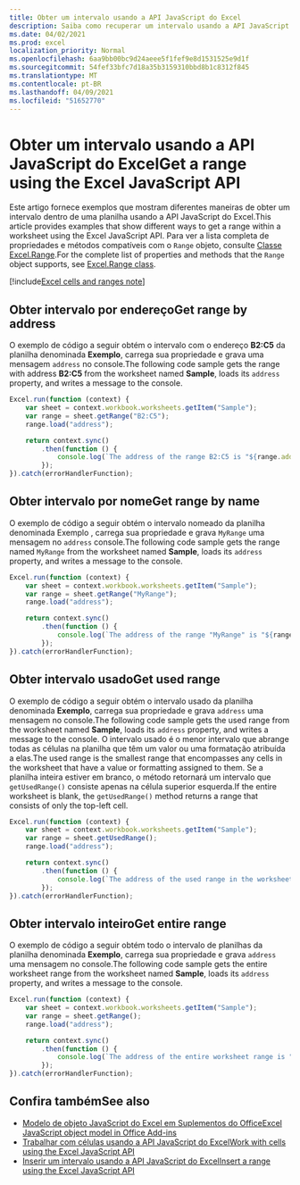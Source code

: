 ```yaml
---
title: Obter um intervalo usando a API JavaScript do Excel
description: Saiba como recuperar um intervalo usando a API JavaScript do Excel.
ms.date: 04/02/2021
ms.prod: excel
localization_priority: Normal
ms.openlocfilehash: 6aa9bb00bc9d24aeee5f1fef9e8d1531525e9d1f
ms.sourcegitcommit: 54fef33bfc7d18a35b3159310bbd8b1c8312f845
ms.translationtype: MT
ms.contentlocale: pt-BR
ms.lasthandoff: 04/09/2021
ms.locfileid: "51652770"
---
```

# <a name="get-a-range-using-the-excel-javascript-api"></a><span data-ttu-id="e2dd9-103">Obter um intervalo usando a API JavaScript do Excel</span><span class="sxs-lookup"><span data-stu-id="e2dd9-103">Get a range using the Excel JavaScript API</span></span>

<span data-ttu-id="e2dd9-104">Este artigo fornece exemplos que mostram diferentes maneiras de obter um intervalo dentro de uma planilha usando a API JavaScript do Excel.</span><span class="sxs-lookup"><span data-stu-id="e2dd9-104">This article provides examples that show different ways to get a range within a worksheet using the Excel JavaScript API.</span></span> <span data-ttu-id="e2dd9-105">Para ver a lista completa de propriedades e métodos compatíveis com o `Range` objeto, consulte [Classe Excel.Range](/javascript/api/excel/excel.range).</span><span class="sxs-lookup"><span data-stu-id="e2dd9-105">For the complete list of properties and methods that the `Range` object supports, see [Excel.Range class](/javascript/api/excel/excel.range).</span></span>

[!include[Excel cells and ranges note](../includes/note-excel-cells-and-ranges.md)]

## <a name="get-range-by-address"></a><span data-ttu-id="e2dd9-106">Obter intervalo por endereço</span><span class="sxs-lookup"><span data-stu-id="e2dd9-106">Get range by address</span></span>

<span data-ttu-id="e2dd9-107">O exemplo de código a seguir obtém o intervalo com o endereço **B2:C5** da planilha denominada **Exemplo**, carrega sua propriedade e grava uma mensagem `address` no console.</span><span class="sxs-lookup"><span data-stu-id="e2dd9-107">The following code sample gets the range with address **B2:C5** from the worksheet named **Sample**, loads its `address` property, and writes a message to the console.</span></span>

```js
Excel.run(function (context) {
    var sheet = context.workbook.worksheets.getItem("Sample");
    var range = sheet.getRange("B2:C5");
    range.load("address");

    return context.sync()
        .then(function () {
            console.log(`The address of the range B2:C5 is "${range.address}"`);
        });
}).catch(errorHandlerFunction);
```

## <a name="get-range-by-name"></a><span data-ttu-id="e2dd9-108">Obter intervalo por nome</span><span class="sxs-lookup"><span data-stu-id="e2dd9-108">Get range by name</span></span>

<span data-ttu-id="e2dd9-109">O exemplo de código a seguir obtém o intervalo nomeado da planilha denominada Exemplo , carrega sua propriedade e grava `MyRange` uma mensagem no  `address` console.</span><span class="sxs-lookup"><span data-stu-id="e2dd9-109">The following code sample gets the range named `MyRange` from the worksheet named **Sample**, loads its `address` property, and writes a message to the console.</span></span>

```js
Excel.run(function (context) {
    var sheet = context.workbook.worksheets.getItem("Sample");
    var range = sheet.getRange("MyRange");
    range.load("address");

    return context.sync()
        .then(function () {
            console.log(`The address of the range "MyRange" is "${range.address}"`);
        });
}).catch(errorHandlerFunction);
```

## <a name="get-used-range"></a><span data-ttu-id="e2dd9-110">Obter intervalo usado</span><span class="sxs-lookup"><span data-stu-id="e2dd9-110">Get used range</span></span>

<span data-ttu-id="e2dd9-111">O exemplo de código a seguir obtém o intervalo usado da planilha denominada **Exemplo**, carrega sua propriedade e grava `address` uma mensagem no console.</span><span class="sxs-lookup"><span data-stu-id="e2dd9-111">The following code sample gets the used range from the worksheet named **Sample**, loads its `address` property, and writes a message to the console.</span></span> <span data-ttu-id="e2dd9-112">O intervalo usado é o menor intervalo que abrange todas as células na planilha que têm um valor ou uma formatação atribuída a elas.</span><span class="sxs-lookup"><span data-stu-id="e2dd9-112">The used range is the smallest range that encompasses any cells in the worksheet that have a value or formatting assigned to them.</span></span> <span data-ttu-id="e2dd9-113">Se a planilha inteira estiver em branco, o método retornará um intervalo que `getUsedRange()` consiste apenas na célula superior esquerda.</span><span class="sxs-lookup"><span data-stu-id="e2dd9-113">If the entire worksheet is blank, the `getUsedRange()` method returns a range that consists of only the top-left cell.</span></span>

```js
Excel.run(function (context) {
    var sheet = context.workbook.worksheets.getItem("Sample");
    var range = sheet.getUsedRange();
    range.load("address");

    return context.sync()
        .then(function () {
            console.log(`The address of the used range in the worksheet is "${range.address}"`);
        });
}).catch(errorHandlerFunction);
```

## <a name="get-entire-range"></a><span data-ttu-id="e2dd9-114">Obter intervalo inteiro</span><span class="sxs-lookup"><span data-stu-id="e2dd9-114">Get entire range</span></span>

<span data-ttu-id="e2dd9-115">O exemplo de código a seguir obtém todo o intervalo de planilhas da planilha denominada **Exemplo**, carrega sua propriedade e grava `address` uma mensagem no console.</span><span class="sxs-lookup"><span data-stu-id="e2dd9-115">The following code sample gets the entire worksheet range from the worksheet named **Sample**, loads its `address` property, and writes a message to the console.</span></span>

```js
Excel.run(function (context) {
    var sheet = context.workbook.worksheets.getItem("Sample");
    var range = sheet.getRange();
    range.load("address");

    return context.sync()
        .then(function () {
            console.log(`The address of the entire worksheet range is "${range.address}"`);
        });
}).catch(errorHandlerFunction);
```

## <a name="see-also"></a><span data-ttu-id="e2dd9-116">Confira também</span><span class="sxs-lookup"><span data-stu-id="e2dd9-116">See also</span></span>

- [<span data-ttu-id="e2dd9-117">Modelo de objeto JavaScript do Excel em Suplementos do Office</span><span class="sxs-lookup"><span data-stu-id="e2dd9-117">Excel JavaScript object model in Office Add-ins</span></span>](excel-add-ins-core-concepts.md)
- [<span data-ttu-id="e2dd9-118">Trabalhar com células usando a API JavaScript do Excel</span><span class="sxs-lookup"><span data-stu-id="e2dd9-118">Work with cells using the Excel JavaScript API</span></span>](excel-add-ins-cells.md)
- [<span data-ttu-id="e2dd9-119">Inserir um intervalo usando a API JavaScript do Excel</span><span class="sxs-lookup"><span data-stu-id="e2dd9-119">Insert a range using the Excel JavaScript API</span></span>](excel-add-ins-ranges-insert.md)
